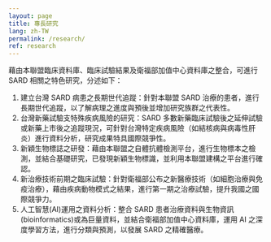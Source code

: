 ```yaml
---
layout: page
title: 專長研究
lang: zh-TW
permalink: /research/
ref: research
---
```


藉由本聯盟臨床資料庫、臨床試驗結果及衛福部加值中心資料庫之整合，可進行 SARD 相關之特色研究，分述如下：
1. 建立台灣 SARD 病患之長期世代追蹤：針對本聯盟 SARD 治療的患者，進行長期世代追蹤，以了解病理之進度與預後並增加研究族群之代表性。
2. 台灣新藥試驗支特殊疾病風險的研究：SARD 多數新藥臨床試驗後之延伸試驗或新藥上市後之追蹤現況，可針對台灣特定疾病風險（如結核病與病毒性肝炎）進行資料分析，研究成果特具國際競爭性。
3. 新穎生物標誌之研發：藉由本聯盟之自體抗體檢測平台，進行生物標本之檢測，並結合基礎研究，已發現新穎生物標識，並利用本聯盟建構之平台進行確認。
4. 新治療技術前期之臨床試驗：針對衛福部公布之新醫療技術（如細胞治療與免疫治療），藉由疾病動物模式之結果，進行第一期之治療試驗，提升我國之國際競爭力。
5. 人工智慧(AI)運用之資料分析：整合 SARD 患者治療資料與生物資訊(bioinformatics)或為巨量資料，並結合衛福部加值中心資料庫，運用 AI 之深度學習方法，進行分類與預測，以發展 SARD 之精確醫療。

